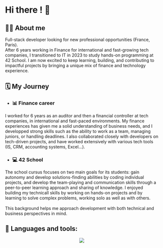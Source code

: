 # Hi there ! 👋

## 🙋‍♀️ About me
Full-stack developer looking for new professional opportunities (France, Paris).<br>
After 6 years working in Finance for international and fast-growing tech companies, I transitioned to IT in 2023 to study hands-on programming at 42 School.
I am now excited to keep learning, building, and contributing to impactful projects by bringing a unique mix of finance and technology experience.<br>

## 🗓️ My Journey
-  ### 📊 Finance career
I worked for 6 years as an auditor and then a financial controller at tech companies, in international and fast-paced environments. 
My finance experiences has given me a solid understanding of business needs, and I developped strong skills such as the ability to work as a team, managing juniors, or handling deadlines.
I also collaborated closely with developers on tech-driven projects, and have worked extensively with various tech tools (IS, CRM, accounting systems, Excel...).
-  ### 💻 42 School
The school cursus focuses on two main goals for its students: gain autonomy and develop solutions-finding abilities by coding individual projects, and develop the team-playing and communication skills through a peer-to-peer learning approach and sharing of knowledge.
I enjoyed building my technicall skills by working on hands-on projects and by learning to solve complex problems, working solo as well as with others.
<br><br>
This background helps me approach development with both technical and business perspectives in mind.

## 	🔧 Languages and tools:
<div align="center">
  <img src="https://skillicons.dev/icons?i=c,cpp,python,javascript,html,css,django,git,docker,linux" />
</div>

<!--
**clairecarnot/clairecarnot** is a ✨ _special_ ✨ repository because its `README.md` (this file) appears on your GitHub profile.

Here are some ideas to get you started:

- 🔭 I’m currently working on ...
- 🌱 I’m currently learning ...
- 👯 I’m looking to collaborate on ...
- 🤔 I’m looking for help with ...
- 💬 Ask me about ...
- 📫 How to reach me: ...
- 😄 Pronouns: ...
- ⚡ Fun fact: ...
-->
